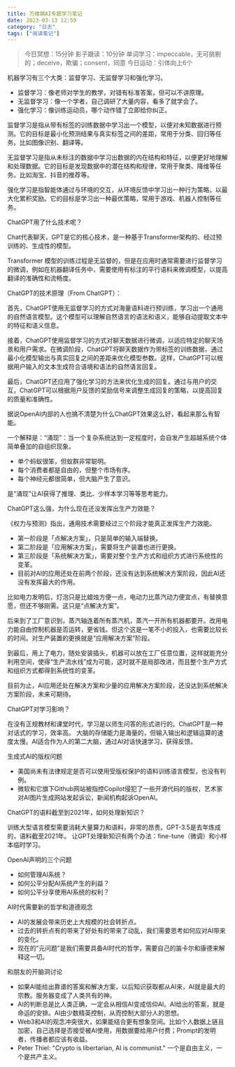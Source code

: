 ```yaml
---
title: 万维钢AI专题学习笔记
date: 2023-03-13 12:59 
category: "日志"
tags: ["阅读笔记"]
---
```


> 今日冥想：15分钟
> 影子跟读：10分钟
> 单词学习：impeccable，无可挑剔的；deceive，欺骗；consent，同意
> 今日运动：引体向上6个

机器学习有三个大类：监督学习、无监督学习和强化学习。

- 监督学习：像老师对学生的教学，对错有标准答案，但可以不讲原理。
- 无监督学习：像一个学者，自己调研了大量内容，看多了就学会了。
- 强化学习：像训练运动员，哪个动作错了立即给你纠正。


监督学习是指从带有标签的训练数据中学习出一个模型，以便对未知数据进行预测。它的目标是最小化预测结果与真实标签之间的差距，常用于分类、回归等任务。比如图像识别、翻译等。

无监督学习是指从未标注的数据中学习出数据的内在结构和特征，以便更好地理解和处理数据。它的目标是发现数据中的潜在结构和规律，常用于聚类、降维等任务。比如淘宝、抖音的推荐等。

强化学习是指智能体通过与环境的交互，从环境反馈中学习出一种行为策略，以最大化累积奖励。它的目标是学习出一种最优策略，常用于游戏、机器人控制等任务。

ChatGPT用了什么技术呢？

Chat代表聊天，GPT是它的核心技术，是一种基于Transformer架构的、经过预训练的、生成性的模型。

Transformer 模型的训练过程是无监督的，但是在应用时通常需要进行监督学习的微调，例如在机器翻译任务中，需要使用有标注的平行语料来微调模型，以提高翻译的准确性和流畅度。

ChatGPT的技术原理（From ChatGPT）：

首先，ChatGPT使用无监督学习的方式对海量语料进行预训练，学习出一个通用的自然语言模型。这个模型可以理解自然语言的语法和语义，能够自动提取文本中的特征和语义信息。

接着，ChatGPT使用监督学习的方式对聊天数据进行微调，以适应特定的聊天场景和用户需求。在微调阶段，ChatGPT将聊天数据作为带标签的训练数据，通过最小化模型输出与真实回复之间的差距来优化模型参数。这样，ChatGPT可以根据用户输入的文本生成符合语境和语法的自然语言回复。

最后，ChatGPT还应用了强化学习的方法来优化生成的回复。通过与用户的交互，ChatGPT可以根据用户反馈的奖励信号来调整生成回复的策略，以提高回复的质量和准确性。

据说OpenAI内部的人也搞不清楚为什么ChatGPT效果这么好，看起来那么有智能。

一个解释是：“涌现”：当一个复杂系统达到一定程度时，会自发产生超越系统个体简单叠加的自组织现象。

- 单个蚂蚁很笨，但蚁群非常聪明。
- 每个消费者都是自由的，但整个市场有序。
- 每个神经元都很简单，但大脑产生了意识。

是“涌现”让AI获得了推理、类比、少样本学习等等思考能力。

ChatGPT这么强，为什么现在还没发挥出生产力效能？

《权力与预测》指出，通用技术需要经过三个阶段才能真正发挥生产力效能。
- 第一阶段是「点解决方案」，只是简单的输入端替换。
- 第二阶段是「应用解决方案」，需要将生产装置也进行更换。
- 第三阶段是「系统解决方案」，需要对整个生产方式和组织方式进行系统性的变革。
- 目前对AI的应用还处在前两个阶段，还没有达到系统解决方案阶段，因此AI还没有发挥最大的作用。

比如电力发明后，灯泡只是比蜡烛方便一点，电动力比蒸汽动力便宜点，有替换意愿，但还不够刚需。这只是“点解决方案”。

后来到了工厂意识到，蒸汽轴连着所有蒸汽机，蒸汽一开所有机器都要开。改用电力能自由控制机器是否运转，更省钱。但这个这是一笔不小的投入，也需要比较长的时间。对生产装置的更换就是“应用解决方案”阶段。

到最后，用上了电力，随处安装插头，机器可以放在工厂任意位置，这样就能充分利用空间，使得“生产流水线”成为可能，这时就不是局部改进，而且整个生产方式和组织方式都得到系统性的变革。

目前为止，AI应用还处在解决方案和少量的应用解决方案阶段，还没达到系统解决方案阶段，未来可期待。

ChatGPT对学习影响？

在没有正规教材和课堂时代，学习是以师生问答的形式进行的。ChatGPT是一种对话式的学习，效率高。
大脑的存储能力是海量的，但输入输出和逻辑运算的速度太慢。AI适合作为人的第二大脑，通过AI对话快速学习，获得反馈。


生成式AI的版权问题

- 美国尚未有法律规定是否可以使用受版权保护的语料训练语言模型，也没有判例。
-  微软和它旗下Github网站被指控Copilot侵犯了一些开源代码的版权，艺术家对AI图片生成网站发起诉讼，新闻机构起诉OpenAI。

ChatGPT的语料截至到2021年，如何处理新知识？

训练大型语言模型需要消耗大量算力和语料，非常的昂贵。GPT-3.5是去年炼成的，语料截至2021年。
让GPT处理新知识有两个办法：fine-tune（微调）和小样本临时学习。

OpenAI声明的三个问题

- 如何管理AI系统？
- 如何公平分配AI系统产生的利益？
- 如何公平分享使用AI系统的权利？

AI时代需要新的哲学和道德观念

- AI的发展会带来历史上大规模的社会转折点。
- 过去的转折点有的带来了好处有的带来了动乱，我们需要思考如何应对AI带来的变化。
- 现在的“元问题”是我们需要具备AI时代的哲学，需要自己的笛卡尔和康德来解释这一切。


和朋友的开脑洞讨论
- 如果AI能给出靠谱的答案和解决方案，以后知识获取都从AI来，AI就是最大的宗教。服务器变成了人类共有的神。
- AI的判断总是比人类正确，一定会从相信AI变成信仰AI。AI给出的答案，就是命运的安排。AI由少数精英控制，从而控制大部分人的思想。
- Web3和AI的观念冲突很大，如果能结合更有想象空间。比如个人数据上链且加密，自己选择是否接受被AI使用，用数据要给用户付费；Prompt的发明者，传播者都应该有收益。
- Peter Thiel: "Crypto is libertarian, AI is communist."  一个是自由主义，一个是共产主义。
